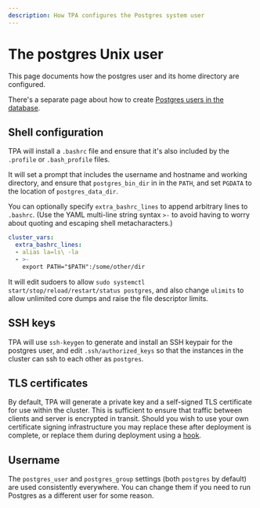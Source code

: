 ```yaml
---
description: How TPA configures the Postgres system user
---
```


# The postgres Unix user

This page documents how the postgres user and its home directory are
configured.

There's a separate page about how to create
[Postgres users in the database](postgres_users.md).

## Shell configuration

TPA will install a `.bashrc` file and ensure that it's also included
by the `.profile` or `.bash_profile` files.

It will set a prompt that includes the username and hostname and working
directory, and ensure that `postgres_bin_dir` in in the `PATH`, and set
`PGDATA` to the location of `postgres_data_dir`.

You can optionally specify `extra_bashrc_lines` to append arbitrary
lines to `.bashrc`. (Use the YAML multi-line string syntax `>-` to avoid
having to worry about quoting and escaping shell metacharacters.)

```yaml
cluster_vars:
  extra_bashrc_lines:
  - alias la=ls\ -la
  - >-
    export PATH="$PATH":/some/other/dir
```

It will edit sudoers to allow
`sudo systemctl start/stop/reload/restart/status postgres`, and also
change `ulimits` to allow unlimited core dumps and raise the file
descriptor limits.

## SSH keys

TPA will use `ssh-keygen` to generate and install an SSH keypair for
the postgres user, and edit `.ssh/authorized_keys` so that the instances
in the cluster can ssh to each other as `postgres`.

## TLS certificates

By default, TPA will generate a private key and a self-signed TLS
certificate for use within the cluster. This is sufficient to ensure
that traffic between clients and server is encrypted in transit. Should
you wish to use your own certificate signing infrastructure you may
replace these after deployment is complete, or replace them during
deployment using a [hook](tpaexec-hooks.md).

## Username

The `postgres_user` and `postgres_group` settings (both `postgres` by
default) are used consistently everywhere. You can change them if you
need to run Postgres as a different user for some reason.
